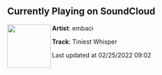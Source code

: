 ## Currently Playing on SoundCloud

[<img align="left" width="100" src="https://i1.sndcdn.com/artworks-tLQUCfInAiMhc43j-IfowBg-t500x500.jpg">](https://soundcloud.com/embaci/tiniest-whisper-3)

**Artist**: embaci 

**Track**: Tiniest Whisper

Last updated at 02/25/2022 09:02
